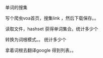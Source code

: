 单词的搜集

写个爬虫voa首页，搜集link ，然后下载保存。。

读取文件，hashset 获得单词集合。统计多少个

转换为词根模式。。 统计多少个


拿着词根去翻译google 得到列表。。
